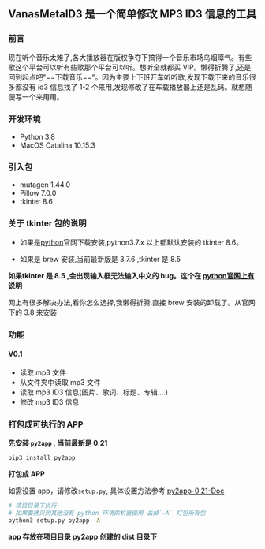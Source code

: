 ## VanasMetaID3 是一个简单修改 MP3 ID3 信息的工具

### 前言

现在听个音乐太难了,各大播放器在版权争夺下搞得一个音乐市场乌烟瘴气。有些歌这个平台可以听有些歌那个平台可以听。想听全就都买 VIP。懒得折腾了,还是回到起点吧"==下载音乐=="。因为主要上下班开车听听歌,发现下载下来的音乐很多都没有 id3 信息找了 1-2 个来用,发现修改了在车载播放器上还是乱码。就想随便写一个来用用。

### 开发环境

+ Python 3.8
+ MacOS Catalina 10.15.3 

### 引入包

+ mutagen 1.44.0
+ Pillow 7.0.0
+ tkinter 8.6 

### 关于 tkinter 包的说明

+ 如果是[python](https://www.python.org)官网下载安装,python3.7.x 以上都默认安装的 tkinter 8.6。

+ 如果是 brew 安装,当前最新版是 3.7.6 ,tkinter 是 8.5

**如果tkinter 是 8.5 ,会出现输入框无法输入中文的 bug。这个在 [python官网上有说明](https://www.python.org/download/mac/tcltk/)**

网上有很多解决办法,看你怎么选择,我懒得折腾,直接 brew 安装的卸载了。从官网下的 3.8 来安装

### 功能

#### V0.1
    
  + 读取 mp3 文件
  + 从文件夹中读取 mp3 文件
  + 读取 mp3 ID3 信息(图片、歌词、标题、专辑....)
  + 修改 mp3 ID3 信息

### 打包成可执行的 APP

**先安装 `py2app` , 当前最新是 0.21**
```bash
pip3 install py2app
```

**打包成 APP**

如需设置 app，请修改`setup.py`, 具体设置方法参考 [py2app-0.21-Doc](https://py2app.readthedocs.io/en/latest/index.html)

```bash
# 项目目录下执行 
# 如果要拷贝到其他没有 python 环境的机器使用 去掉`-A` 打包所有包
python3 setup.py py2app -A
```

**app 存放在项目目录 py2app 创建的 dist 目录下**
